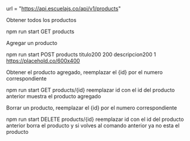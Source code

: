 url = "https://api.escuelajs.co/api/v1/products"

Obtener todos los productos

npm run start GET products 

Agregar un producto

npm run start POST products titulo200 200 descripcion200 1 https://placehold.co/600x400

Obtener el producto agregado, reemplazar el {id} por el numero correspondiente

npm run start GET products/{id} reemplazar id con el id del producto anterior muestra el producto agregado

Borrar un producto, reemplazar el {id} por el numero correspondiente

npm run start DELETE products/{id} reemplazar id con el id del producto anterior borra el producto y si volves al comando anterior ya no esta el producto